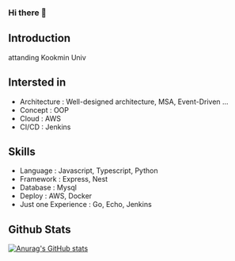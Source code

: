 ### Hi there 👋

<!--
**gyuuuu/gyuuuu** is a ✨ _special_ ✨ repository because its `README.md` (this file) appears on your GitHub profile.

Here are some ideas to get you started:

- 🔭 I’m currently working on ...
- 🌱 I’m currently learning ...
- 👯 I’m looking to collaborate on ...
- 🤔 I’m looking for help with ...
- 💬 Ask me about ...
- 📫 How to reach me: ...
- 😄 Pronouns: ...
- ⚡ Fun fact: ...
-->

## Introduction

attanding Kookmin Univ

## Intersted in

- Architecture : Well-designed architecture, MSA, Event-Driven ...
- Concept : OOP
- Cloud : AWS
- CI/CD : Jenkins

## Skills

- Language : Javascript, Typescript, Python
- Framework : Express, Nest
- Database : Mysql
- Deploy : AWS, Docker
- Just one Experience : Go, Echo, Jenkins

## Github Stats
[![Anurag's GitHub stats](https://github-readme-stats.vercel.app/api?username=gyuuuu)](https://github.com/anuraghazra/github-readme-stats)

